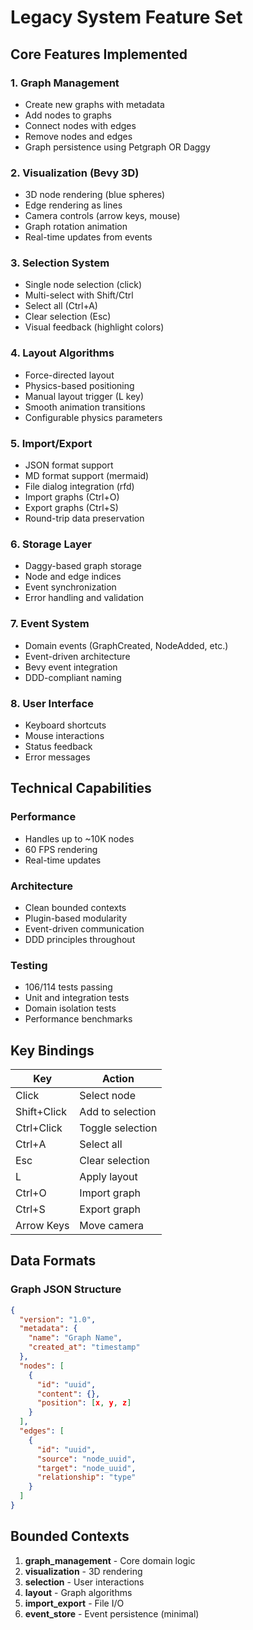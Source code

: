 # Legacy System Feature Set

## Core Features Implemented

### 1. Graph Management
- Create new graphs with metadata
- Add nodes to graphs
- Connect nodes with edges
- Remove nodes and edges
- Graph persistence using Petgraph OR Daggy

### 2. Visualization (Bevy 3D)
- 3D node rendering (blue spheres)
- Edge rendering as lines
- Camera controls (arrow keys, mouse)
- Graph rotation animation
- Real-time updates from events

### 3. Selection System
- Single node selection (click)
- Multi-select with Shift/Ctrl
- Select all (Ctrl+A)
- Clear selection (Esc)
- Visual feedback (highlight colors)

### 4. Layout Algorithms
- Force-directed layout
- Physics-based positioning
- Manual layout trigger (L key)
- Smooth animation transitions
- Configurable physics parameters

### 5. Import/Export
- JSON format support
- MD format support (mermaid)
- File dialog integration (rfd)
- Import graphs (Ctrl+O)
- Export graphs (Ctrl+S)
- Round-trip data preservation

### 6. Storage Layer
- Daggy-based graph storage
- Node and edge indices
- Event synchronization
- Error handling and validation

### 7. Event System
- Domain events (GraphCreated, NodeAdded, etc.)
- Event-driven architecture
- Bevy event integration
- DDD-compliant naming

### 8. User Interface
- Keyboard shortcuts
- Mouse interactions
- Status feedback
- Error messages

## Technical Capabilities

### Performance
- Handles up to ~10K nodes
- 60 FPS rendering
- Real-time updates

### Architecture
- Clean bounded contexts
- Plugin-based modularity
- Event-driven communication
- DDD principles throughout

### Testing
- 106/114 tests passing
- Unit and integration tests
- Domain isolation tests
- Performance benchmarks

## Key Bindings

| Key | Action |
|-----|--------|
| Click | Select node |
| Shift+Click | Add to selection |
| Ctrl+Click | Toggle selection |
| Ctrl+A | Select all |
| Esc | Clear selection |
| L | Apply layout |
| Ctrl+O | Import graph |
| Ctrl+S | Export graph |
| Arrow Keys | Move camera |

## Data Formats

### Graph JSON Structure
```json
{
  "version": "1.0",
  "metadata": {
    "name": "Graph Name",
    "created_at": "timestamp"
  },
  "nodes": [
    {
      "id": "uuid",
      "content": {},
      "position": [x, y, z]
    }
  ],
  "edges": [
    {
      "id": "uuid",
      "source": "node_uuid",
      "target": "node_uuid",
      "relationship": "type"
    }
  ]
}
```

## Bounded Contexts

1. **graph_management** - Core domain logic
2. **visualization** - 3D rendering
3. **selection** - User interactions
4. **layout** - Graph algorithms
5. **import_export** - File I/O
6. **event_store** - Event persistence (minimal)

